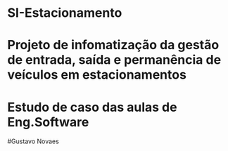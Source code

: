 # SI-Estacionamento

# Projeto de infomatização da gestão de entrada, saída e permanência de veículos em estacionamentos

# Estudo de caso das aulas de Eng.Software

#Gustavo Novaes
